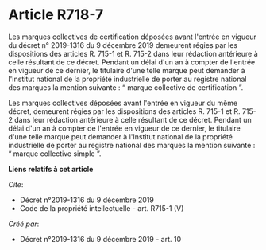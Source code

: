 # Article R718-7

Les marques collectives de certification déposées avant l'entrée en vigueur du décret n° 2019-1316 du 9 décembre 2019
demeurent régies par les dispositions des articles R. 715-1 et R. 715-2 dans leur rédaction antérieure à celle résultant de
ce décret. Pendant un délai d'un an à compter de l'entrée en vigueur de ce dernier, le titulaire d'une telle marque peut
demander à l'Institut national de la propriété industrielle de porter au registre national des marques la mention suivante :
“ marque collective de certification ”. 

Les marques collectives déposées avant l'entrée en vigueur du même décret, demeurent régies par les dispositions des articles
R. 715-1 et R. 715-2 dans leur rédaction antérieure à celle résultant de ce décret. Pendant un délai d'un an à compter de
l'entrée en vigueur de ce dernier, le titulaire d'une telle marque peut demander à l'Institut national de la propriété
industrielle de porter au registre national des marques la mention suivante : “ marque collective simple ”.

**Liens relatifs à cet article**

_Cite_:

  - Décret n°2019-1316 du 9 décembre 2019
  - Code de la propriété intellectuelle - art. R715-1 (V)

_Créé par_:

  - Décret n°2019-1316 du 9 décembre 2019 - art. 10
